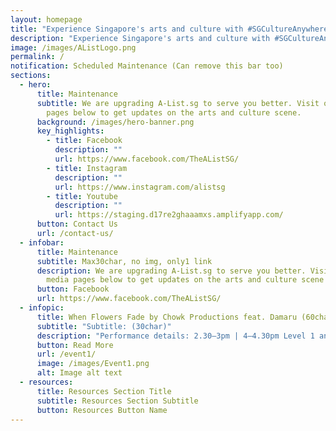 ```yaml
---
layout: homepage
title: "Experience Singapore's arts and culture with #SGCultureAnywhere | The A List"
description: "Experience Singapore's arts and culture with #SGCultureAnywhere | The A List"
image: /images/AListLogo.png
permalink: /
notification: Scheduled Maintenance (Can remove this bar too)
sections:
  - hero:
      title: Maintenance
      subtitle: We are upgrading A-List.sg to serve you better. Visit our social media
        pages below to get updates on the arts and culture scene.
      background: /images/hero-banner.png
      key_highlights:
        - title: Facebook
          description: ""
          url: https://www.facebook.com/TheAListSG/
        - title: Instagram
          description: ""
          url: https://www.instagram.com/alistsg
        - title: Youtube
          description: ""
          url: https://staging.d17re2ghaaamxs.amplifyapp.com/
      button: Contact Us
      url: /contact-us/
  - infobar:
      title: Maintenance
      subtitle: Max30char, no img, only1 link
      description: We are upgrading A-List.sg to serve you better. Visit our social
        media pages below to get updates on the arts and culture scene
      button: Facebook
      url: https://www.facebook.com/TheAListSG/
  - infopic:
      title: When Flowers Fade by Chowk Productions feat. Damaru (60char)
      subtitle: "Subtitle: (30char)"
      description: "Performance details: 2.30–3pm | 4–4.30pm Level 1 and B1, Padang Atrium"
      button: Read More
      url: /event1/
      image: /images/Event1.png
      alt: Image alt text
  - resources:
      title: Resources Section Title
      subtitle: Resources Section Subtitle
      button: Resources Button Name
---
```

